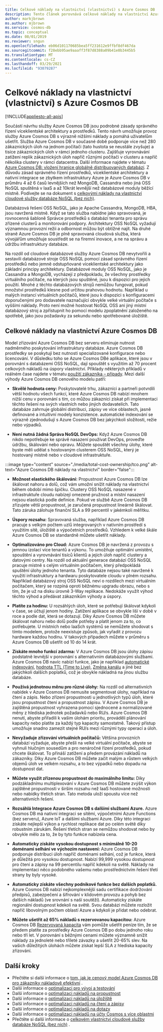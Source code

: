 ```yaml
---
title: Celkové náklady na vlastnictví (vlastnictví) s Azure Cosmos DB
description: Tento článek porovnává celkové náklady na vlastnictví Azure Cosmos DB s IaaS a místními databázemi.
author: markjbrown
ms.author: mjbrown
ms.service: cosmos-db
ms.topic: conceptual
ms.date: 08/01/2019
ms.reviewer: sngun
ms.openlocfilehash: eb06d101170685bea5ff231612e9ffbf8df467da
ms.sourcegitcommit: f28ebb95ae9aaaff3f87d8388a09b41e0b3445b5
ms.translationtype: MT
ms.contentlocale: cs-CZ
ms.lasthandoff: 03/29/2021
ms.locfileid: "93079287"
---
```

# <a name="total-cost-of-ownership-tco-with-azure-cosmos-db"></a>Celkové náklady na vlastnictví (vlastnictví) s Azure Cosmos DB
[!INCLUDE[appliesto-all-apis](includes/appliesto-all-apis.md)]

Součástí návrhu služby Azure Cosmos DB jsou podrobné zásady správného řízení víceklientské architektury a prostředků. Tento návrh umožňuje provoz služby Azure Cosmos DB s výrazně nižšími náklady a pomáhá uživatelům ušetřit. Služba Azure Cosmos DB v současné době podporuje více než 280 zákaznických úloh na jednom počítači (tato hustota se neustále zvyšuje) a tisíce zákaznických úloh v rámci jednoho clusteru. Zajišťuje vyrovnávání zatížení replik zákaznických úloh napříč různými počítači v clusteru a napříč několika clustery v rámci datacentra. Další informace najdete v tématu [Azure Cosmos DB: vložení hranice globálně distribuovaných databází](https://azure.microsoft.com/blog/azure-cosmos-db-pushing-the-frontier-of-globally-distributed-databases/). Z důvodu zásad správného řízení prostředků, víceklientské architektury a nativní integrace se zbytkem infrastruktury Azure je Azure Cosmos DB v průměru 4 až 6 časů levnějších než MongoDB, Cassandra nebo jiná OSS NoSQL spuštěná v IaaS a až 10krát levnější než databázové moduly běžící místně. Podívejte se na dokument s [celkovými náklady na vlastnictví cloudové služby databáze NoSQL (bez nich)](https://documentdbportalstorage.blob.core.windows.net/papers/11.15.2017/NoSQL%20TCO%20paper.pdf).

Databázová řešení OSS NoSQL, jako je Apache Cassandra, MongoDB, HBA, jsou navržená místně. Když se tato služba nabídne jako spravovaná, je rovnocenná šabloně Správce prostředků s databází tenanta pro správu zřízené clusterů a monitorování podpory. Architektury OSS NoSQL vyžadují významnou provozní režii a odbornost můžou být obtížné najít. Na druhé straně Azure Cosmos DB je plně spravovaná cloudová služba, která vývojářům umožňuje soustředit se na firemní inovace, a ne na správu a údržbu infrastruktury databáze.

Na rozdíl od cloudové databázové služby Azure Cosmos DB nevytvořili a sestavili databázové stroje OSS NoSQL pomocí zásad správného řízení prostředků nebo jemně odstupňované víceklientské architektury jako základní principy architektury. Databázové moduly OSS NoSQL, jako je Cassandra a MongoDB, vycházejí z předpokladu, že všechny prostředky virtuálního počítače, na kterých jsou spuštěné, jsou k dispozici pro jejich použití. Mnohé z těchto databázových strojů nemůžou fungovat, pokud množství prostředků klesne pod určitou prahovou hodnotu. Například u malých instancí virtuálních počítačů, které jsou k dispozici s konfiguracemi doporučenými pro dodavatele naznačující obvykle velké virtuální počítače s vyššími náklady. Proto není možné hostovat NoSQL OSS ani jiný místní databázový stroj a zpřístupnit ho pomocí modelu zpoplatnění založeného na spotřebě, jako jsou požadavky za sekundu nebo spotřebované úložiště.

## <a name="total-cost-of-ownership-of-azure-cosmos-db"></a>Celkové náklady na vlastnictví Azure Cosmos DB

Model zřizování Azure Cosmos DB bez serveru eliminuje nutnost nadměrného poskytování infrastruktury databáze. Azure Cosmos DB prostředky se poskytují bez nutnosti specializované konfigurace nebo licencování. V důsledku toho se Azure Cosmos DBé aplikace, které jsou v porovnání s databázemi OSS NoSQL, dají spouštět s využitím až 70 procent celkových nákladů na úspory vlastnictví. Příklady některých příkladů v reálném čase najdete v tématu [použití zákazníka – případy](https://customers.microsoft.com/en-us/search?sq=Cosmos%20DB&ff=&p=0&so=story_publish_date%20desc). Mezi další výhody Azure Cosmos DB cenového modelu patří:

* **Skvělé hodnota ceny:** Poskytovatelé trhu, zákazníci a partneři potvrdili větší hodnotu všech funkcí, které Azure Cosmos DB nabízí mnohem nižší cenu v porovnání s tím, co můžou zákazníci získat při implementaci těchto řešení na svých vlastních nebo jiných dodavatelích. Tato databáze zahrnuje globální distribuci, zápisy ve více oblastech, jasně definované a intuitivní modely konzistence. automatické indexování se výrazně zjednodušují s Azure Cosmos DB bez jakýchkoli složitosti, režie nebo výpadků.

* **Není nutná žádná Správa NoSQL DevOps:** Když Azure Cosmos DB nikdo nepotřebuje ke správě nasazení používat DevOps, proveďte údržbu, škálování nebo opravu. Můžete spouštět všechny úlohy, které byste měli udělat s hostovaným clusterem OSS NoSQL, který je hostovaný místně nebo v cloudové infrastruktuře.

:::image type="content" source="./media/total-cost-ownership/tco.png" alt-text="Azure Cosmos DB náklady na vlastnictví" border="false":::

* **Možnost elastického škálování:** Propustnost Azure Cosmos DB lze škálovat nahoru a dolů, což vám umožní snížit náklady na vlastnictví během období mimo špičku. Clustery OSS NoSQL nasazené v infrastruktuře cloudu nabízejí omezené pružnost a místní nasazení nejsou elastická podle definice. Pokud ve službě Azure Cosmos DB zřizujete větší propustnost, je zaručená propustnost lineárně škálovat. Tato záruka zálohuje finanční SLA a 99 percentil v jakémkoli měřítku.

* **Úspory rozsahu:** Spravovaná služba, například Azure Cosmos DB pracuje s velkým počtem uzlů integrovaných v nativním prostředí s využitím sítě, úložiště a výpočetních prostředků. Vzhledem k velké škále Azure Cosmos DB se standardně můžete ušetřit náklady.

* **Optimalizováno pro Cloud:** Azure Cosmos DB je navržená z provozu s jemnou izolací více tenantů a výkonu. To umožňuje optimální umístění, spouštění a vyrovnávání tisíců klientů a jejich úloh napříč clustery a datovými centry. Na rozdíl od aktuální generace databází OSS NoSQL pracuje místně s celým virtuálním počítačem, který předpokládá spuštění úlohy jednoho tenanta. Tyto databáze nejsou také navržené k využití infrastruktury a hardwaru poskytovatele cloudu v plném rozsahu. Například databázový stroj OSS NoSQL neví o rozdílech mezi virtuálním počítačem, který se rozpíná oproti běžnému upgradu obrazu, nebo s tím, že je už na disku úrovně 3-Way replikace. Nedokáže využít výhod těchto výhod a předávat zákazníkům výhody a úspory.

* **Platíte za hodinu:** U rozsáhlých úloh, které se potřebují škálovat kdykoli v čase, se účtují jenom hodiny. Zatížení aplikace se obvykle liší v době v roce a podle dat, která se dotazují. Díky Azure Cosmos DB můžete škálovat nahoru nebo dolů podle potřeby a platit jenom za to, co potřebujete. U místních nebo IaaSch systémů se nemůžete shodovat s tímto modelem, protože neexistuje způsob, jak vyřadit z provozu hardware každou hodinu. V takových případech můžete v průměru s Azure Cosmos DB ušetřit od 10 do 14 krát.

* **Získáte mnoho funkcí zdarma:** V Azure Cosmos DB jsou úlohy zápisu podstatně levnější v porovnání s alternativním databázovými službami. Azure Cosmos DB navíc nabízí funkce, jako je například [automatické indexování](index-policy.md), [hodnota TTL (Time to Live)](time-to-live.md), [Změna kanálu](change-feed.md) a jiné bez jakýchkoli dalších poplatků, což je obvykle nákladná na jinou službu databáze.

* **Používá jednotnou měnu pro různé úlohy:** Na rozdíl od alternativních nabídek v Azure Cosmos DB nemusíte segmentovat úlohy, například na čtení a zápis. Nebo zřízení propustnosti u jednotlivých typů úloh, které jsou propustnost čtení a propustnost zápisu. V Azure Cosmos DB je zajištěná propustnost vyhrazena pomocí sjednocené a normalizované měny z hlediska jednotek požadavků nebo RU/s. Azure Cosmos DB nenutí, abyste přiřadili k vašim úlohám prioritu, prováděli plánování kapacity nebo platíte za každý typ kapacity samostatně. Takový přístup umožňuje snadno zamezit stejné RU/s mezi různými typy operací a úloh.

* **Nevyžaduje zřizování virtuálních počítačů:** Většina provozních databází vyžaduje, abyste přešli na velké virtuální počítače, abyste se vyhnuli hlučným sousedům a pro nenáročné řízení prostředků, pokud chcete škálovat. To přináší zatížení a předem provázání nákladů na zákazníky. Díky Azure Cosmos DB můžete začít malým a růstem velkých objemů úloh ve velkém rozsahu, a to bez výpadků nebo dopadu na dostupnost dat.

* **Můžete využít zřízenou propustnost do maximálního limitu:** Díky podzákladnímu multiplexování v Azure Cosmos DB můžete zvýšit výkon zajištěné propustnosti v širším rozsahu než IaaS hostované možnosti nebo nabídky třetích stran. Tato metoda uloží spoustu více než alternativních řešení.

* **Rozsáhlá Integrace Azure Cosmos DB s dalšími službami Azure.** Azure Cosmos DB má nativní integraci se sítěmi, výpočetními Azure Functions (bez serveru), Azure IoT a dalšími službami Azure. Díky této integraci získáte nejlepší výkon a rychlost replikace dat po celém světě díky robustním zárukám. Řešení třetích stran se nemůžou shodovat nebo by obvykle mělo za to, že by tyto funkce nabízela cena.

* **Automaticky získáte vysokou dostupnost s minimálně 10-20 doménami selhání ve výchozím nastavení:** Azure Cosmos DB podporuje distribuci úloh napříč doménami selhání, což je funkce, která je důležitá pro vysokou dostupnost. Nabízí 99,999 vysokou dostupnost pro čtení a zápisy na 99 percentilu napříč kdekoli na světě. Náklady na implementaci něco podobného vašemu nebo prostřednictvím řešení třetí strany by byly vysoké.

* **Automaticky získáte všechny podnikové funkce bez dalších poplatků.** Azure Cosmos DB nabízí nejkomplexnější sadu certifikace dodržování předpisů, zabezpečení a šifrování v klidovém provozu a pohyb bez dalších nákladů (ve srovnání s naší soutěží). Automaticky získáte regionální dostupnost kdekoli na světě. Svou databázi můžete rozložit napříč libovolným počtem oblastí Azure a kdykoli je přidat nebo odebrat.

* **Můžete ušetřit až 65% nákladů s rezervovanou kapacitou:** Azure Cosmos DB [Rezervovaná kapacita](cosmos-db-reserved-capacity.md) vám pomůže ušetřit peníze tím, že se předem platíte za prostředky Azure Cosmos DB po dobu jednoho roku nebo tří let. V porovnání s běžnými cenami můžete významně snížit náklady za jednoleté nebo tříleté závazky a ušetřit 20-65% slev. Na vašich důležitých úlohách můžete získat lepší SLA z hlediska kapacity zřizování.

## <a name="next-steps"></a>Další kroky

* Přečtěte si další informace o [tom, jak je cenový model Azure Cosmos DB pro zákazníky nákladově efektivní](total-cost-ownership.md) .
* Další informace o [optimalizaci pro vývoj a testování](optimize-dev-test.md)
* Další informace o [optimalizaci nákladů na propustnost](optimize-cost-throughput.md)
* Další informace o [optimalizaci nákladů na úložiště](optimize-cost-storage.md)
* Další informace o [optimalizaci nákladů na čtení a zápisy](optimize-cost-reads-writes.md)
* Další informace o [optimalizaci nákladů na dotazy](./optimize-cost-reads-writes.md)
* Další informace o [optimalizaci nákladů na účty Cosmos s více oblastmi](optimize-cost-regions.md)
* Přečtěte si další informace o [celkovém vlastnictví cloudové služby databáze NoSQL (bez nich)](https://documentdbportalstorage.blob.core.windows.net/papers/11.15.2017/NoSQL%20TCO%20paper.pdf) .
